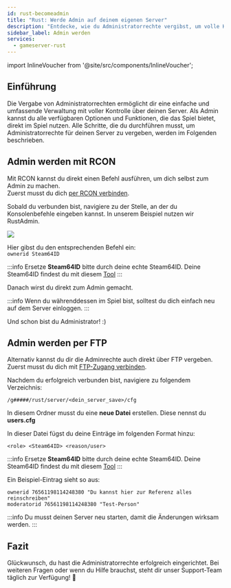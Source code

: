 ```yaml
---
id: rust-becomeadmin
title: "Rust: Werde Admin auf deinem eigenen Server"
description: "Entdecke, wie du Administratorrechte vergibst, um volle Kontrolle über deinen Server zu haben und dein Game effektiv zu managen → Jetzt mehr erfahren"
sidebar_label: Admin werden
services:
  - gameserver-rust
---
```


import InlineVoucher from '@site/src/components/InlineVoucher';

## Einführung
Die Vergabe von Administratorrechten ermöglicht dir eine einfache und umfassende Verwaltung mit voller Kontrolle über deinen Server. Als Admin kannst du alle verfügbaren Optionen und Funktionen, die das Spiel bietet, direkt im Spiel nutzen. Alle Schritte, die du durchführen musst, um Administratorrechte für deinen Server zu vergeben, werden im Folgenden beschrieben.  
<InlineVoucher />

## Admin werden mit RCON

Mit RCON kannst du direkt einen Befehl ausführen, um dich selbst zum Admin zu machen.  
Zuerst musst du dich [per RCON verbinden](rust-connectrcon.md).

Sobald du verbunden bist, navigiere zu der Stelle, an der du Konsolenbefehle eingeben kannst. In unserem Beispiel nutzen wir RustAdmin.

![](https://screensaver01.zap-hosting.com/index.php/s/zpJH32AHCySP8qT/preview)

Hier gibst du den entsprechenden Befehl ein:  
`ownerid Steam64ID`

:::info
Ersetze **Steam64ID** bitte durch deine echte Steam64ID. Deine Steam64ID findest du mit diesem [Tool](https://steamid.io/)
:::

Danach wirst du direkt zum Admin gemacht.

:::info
Wenn du währenddessen im Spiel bist, solltest du dich einfach neu auf dem Server einloggen.
:::

Und schon bist du Administrator! :)

## Admin werden per FTP

Alternativ kannst du dir die Adminrechte auch direkt über FTP vergeben.  
Zuerst musst du dich mit [FTP-Zugang verbinden](gameserver-ftpaccess.md).

Nachdem du erfolgreich verbunden bist, navigiere zu folgendem Verzeichnis:

`/g#####/rust/server/<dein_server_save>/cfg`

In diesem Ordner musst du eine **neue Datei** erstellen. Diese nennst du **users.cfg**

In dieser Datei fügst du deine Einträge im folgenden Format hinzu:

`<role> <Steam64ID> <reason/user>`

:::info
Ersetze **Steam64ID** bitte durch deine echte Steam64ID. Deine Steam64ID findest du mit diesem [Tool](https://steamid.io/)
:::

Ein Beispiel-Eintrag sieht so aus:

```
ownerid 76561198114248380 "Du kannst hier zur Referenz alles reinschreiben"
moderatorid 76561198114248380 "Test-Person"
```
:::info
Du musst deinen Server neu starten, damit die Änderungen wirksam werden.
:::

## Fazit

Glückwunsch, du hast die Administratorrechte erfolgreich eingerichtet. Bei weiteren Fragen oder wenn du Hilfe brauchst, steht dir unser Support-Team täglich zur Verfügung! 🙂

<InlineVoucher />